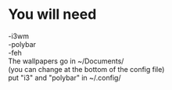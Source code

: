 <body>
<h1>You will need</h1> 
<p1>
-i3wm<br>
-polybar<br>
-feh<br>
The wallpapers go in ~/Documents/<br>
(you can change at the bottom of the config file)<br>
put "i3" and "polybar" in ~/.config/<br>
</p1>
</body>
